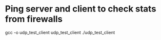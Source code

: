 # Ping server and client to check stats from firewalls

gcc -o udp_test_client udp_test_client
./udp_test_client

